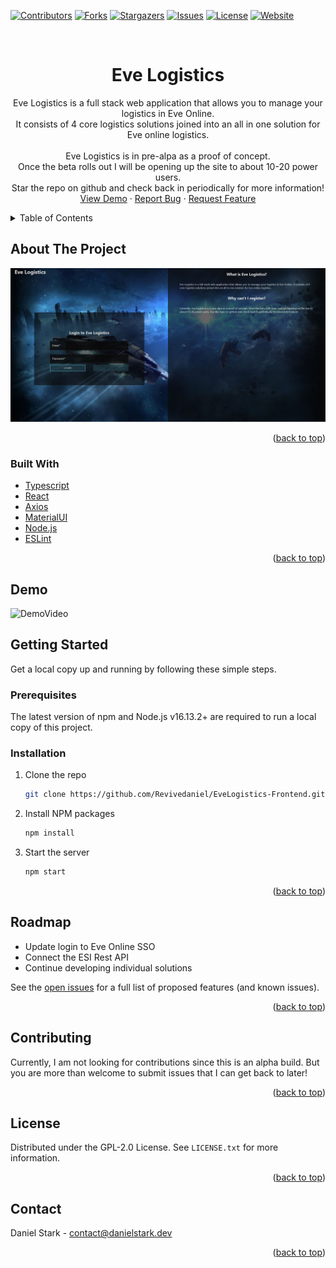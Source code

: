 <div id="top"></div>

[![Contributors][contributors-shield]][contributors-url]
[![Forks][forks-shield]][forks-url]
[![Stargazers][stars-shield]][stars-url]
[![Issues][issues-shield]][issues-url]
[![License][license-shield]][license-url]
[![Website][live-site-shield]][live-site-url]


<!-- PROJECT LOGO -->
<br />
<div align="center">

<h1 align="center">Eve Logistics</h1>

  <p align="center">
    Eve Logistics is a full stack web application that allows you to manage your logistics in Eve Online. 
    <br />
    It consists of 4 core logistics solutions joined into an all in one solution for Eve online logistics. 
    <br />
    <br />
    Eve Logistics is in pre-alpa as a proof of concept. 
    <br />
    Once the beta rolls out I will be opening up the site to about 10-20 power users. 
    <br />
    Star the repo on github and check back in periodically for more information!
    <br />
    <a href="#demo">View Demo</a>
    ·
    <a href="https://github.com/Revivedaniel/EveLogistics-Frontend/issues">Report Bug</a>
    ·
    <a href="https://github.com/Revivedaniel/EveLogistics-Frontend/issues">Request Feature</a>
  </p>
</div>



<!-- TABLE OF CONTENTS -->
<details>
  <summary>Table of Contents</summary>
  <ol>
    <li>
      <a href="#about-the-project">About The Project</a>
      <ul>
        <li><a href="#built-with">Built With</a></li>
      </ul>
    </li>
    <li>
      <a href="#getting-started">Getting Started</a>
      <ul>
        <li><a href="#prerequisites">Prerequisites</a></li>
        <li><a href="#installation">Installation</a></li>
      </ul>
    </li>
    <li><a href="#roadmap">Roadmap</a></li>
    <li><a href="#contributing">Contributing</a></li>
    <li><a href="#license">License</a></li>
    <li><a href="#contact">Contact</a></li>
  </ol>
</details>



<!-- ABOUT THE PROJECT -->
## About The Project

[![Eve Logistics Screen Shot](./assets/EveLogistics-Frontend-Screenshot.JPG)](https://www.eveonlinelogistics.com/)

<p align="right">(<a href="#top">back to top</a>)</p>



### Built With

* [Typescript](https://www.typescriptlang.org/)
* [React](https://reactjs.org/)
* [Axios](https://www.npmjs.com/package/axios)
* [MaterialUI](https://mui.com/)
* [Node.js](https://nodejs.org/en/)
* [ESLint](https://eslint.org/)


<p align="right">(<a href="#top">back to top</a>)</p>

## Demo
![DemoVideo](./assets/EveLogistics-Frontend-Demo.gif)



<!-- GETTING STARTED -->
## Getting Started

Get a local copy up and running by following these simple steps.

### Prerequisites

The latest version of npm and Node.js v16.13.2+ are required to run a local copy of this project.

### Installation

1. Clone the repo
   ```sh
   git clone https://github.com/Revivedaniel/EveLogistics-Frontend.git
   ```
2. Install NPM packages
   ```sh
   npm install
   ```
3. Start the server
   ```sh
   npm start
   ```

<p align="right">(<a href="#top">back to top</a>)</p>

<!-- ROADMAP -->
## Roadmap

- Update login to Eve Online SSO
- Connect the ESI Rest API
- Continue developing individual solutions

See the [open issues](https://github.com/Revivedaniel/EveLogistics-Frontend/issues) for a full list of proposed features (and known issues).

<p align="right">(<a href="#top">back to top</a>)</p>



<!-- CONTRIBUTING -->
## Contributing

Currently, I am not looking for contributions since this is an alpha build.
But you are more than welcome to submit issues that I can get back to later!

<p align="right">(<a href="#top">back to top</a>)</p>



<!-- LICENSE -->
## License

Distributed under the GPL-2.0 License. See `LICENSE.txt` for more information.

<p align="right">(<a href="#top">back to top</a>)</p>



<!-- CONTACT -->
## Contact

Daniel Stark - contact@danielstark.dev

<p align="right">(<a href="#top">back to top</a>)</p>

[contributors-shield]: https://img.shields.io/github/contributors/Revivedaniel/EveLogistics-Frontend.svg?style=for-the-badge
[contributors-url]: https://github.com/Revivedaniel/EveLogistics-Frontend/graphs/contributors
[forks-shield]: https://img.shields.io/github/forks/Revivedaniel/EveLogistics-Frontend.svg?style=for-the-badge
[forks-url]: https://github.com/Revivedaniel/EveLogistics-Frontend/network/members
[stars-shield]: https://img.shields.io/github/stars/Revivedaniel/EveLogistics-Frontend.svg?style=for-the-badge
[stars-url]: https://github.com/Revivedaniel/EveLogistics-Frontend/stargazers
[issues-shield]: https://img.shields.io/github/issues/Revivedaniel/EveLogistics-Frontend.svg?style=for-the-badge
[issues-url]: https://github.com/Revivedaniel/EveLogistics-Frontend/issues
[license-shield]: https://img.shields.io/github/license/Revivedaniel/EveLogistics-Frontend.svg?style=for-the-badge
[license-url]: https://github.com/Revivedaniel/EveLogistics-Frontend/blob/main/LICENSE
[live-site-url]: https://www.eveonlinelogistics.com/
[live-site-shield]: https://img.shields.io/website?label=EveOnlineLogistics.com&style=for-the-badge&url=https%3A%2F%2Fwww.eveonlinelogistics.com/
